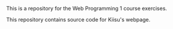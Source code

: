 This is a repository for the Web Programming 1 course exercises.

This repository contains source code for Kiisu's webpage.
